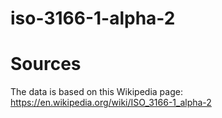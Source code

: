 # iso-3166-1-alpha-2

# Sources
The data is based on this Wikipedia page: https://en.wikipedia.org/wiki/ISO_3166-1_alpha-2
